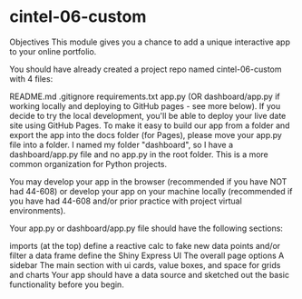 # cintel-06-custom

Objectives
This module gives you a chance to add a unique interactive app to your online portfolio. 

You should have already created a project repo named cintel-06-custom with 4 files: 

README.md
.gitignore
requirements.txt
app.py (OR dashboard/app.py if working locally and deploying to GitHub pages - see more below).
If you decide to try the local development, you'll be able to deploy your live date site using GitHub Pages. To make it easy to build our app from a folder and export the app into the docs folder (for Pages), please move your app.py file into a folder. I named my folder "dashboard", so I have a dashboard/app.py file and no app.py in the root folder. This is a more common organization for Python projects. 

You may develop your app in the browser (recommended if you have NOT had 44-608) or develop your app on your machine locally (recommended if you have had 44-608 and/or prior practice with project virtual environments). 

Your app.py or dashboard/app.py file should have the following sections:

imports (at the top)
define a reactive calc to fake new data points and/or filter a data frame
define the Shiny Express UI
The overall page options
A sidebar
The main section with ui cards, value boxes, and space for grids and charts
Your app should have a data source and sketched out the basic functionality before you begin.
